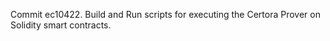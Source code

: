Commit ec10422.                    Build and Run scripts for executing the Certora Prover on Solidity smart contracts.